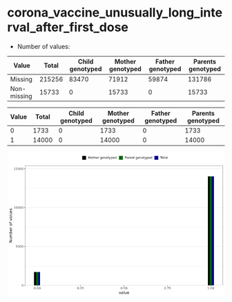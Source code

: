 # corona_vaccine_unusually_long_interval_after_first_dose
- Number of values:

| Value | Total | Child genotyped | Mother genotyped | Father genotyped | Parents genotyped |
| ----- | ----- | --------------- | ---------------- | ---------------- |---------------- |
| Missing | 215256 | 83470 | 71912 | 59874 | 131786 |
| Non-missing | 15733 | 0 | 15733 | 0 | 15733 |

| Value | Total | Child genotyped | Mother genotyped | Father genotyped | Parents genotyped |
| ----- | ----- | --------------- | ---------------- | ---------------- |---------------- |
| 0 | 1733 | 0 | 1733 | 0 | 1733 |
| 1 | 14000 | 0 | 14000 | 0 | 14000 |



![](corona_vaccine_unusually_long_interval_after_first_dose_n.png)



